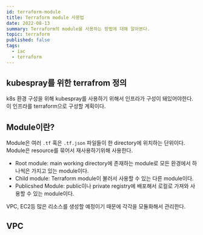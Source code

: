 ```yaml
---
id: terraform-module
title: Terraform module 사용법
date: 2022-08-13
summary: Terraform의 module을 사용하는 방법에 대해 알아본다.
topic: terraform
published: false
tags:
  - iac
  - terraform
---
```

## kubespray를 위한 terrafrom 정의
k8s 환경 구성을 위해 kubespray를 사용하기 위해서 인프라가 구성이 돼있어야한다. 이 인프라를 terraform으로 구성할 계획이다.

## Module이란?
Module은 여러 `.tf` 혹은 `.tf.json` 파일들이 한 directory에 위치하는 단위이다. Module은 resource를 묶어서 재사용하기위해 사용한다.
  - Root module: main working directory에 존재하는 module로 모든 환경에서 하나씩은 가지고 있는 module이다.
  - Child module: Terraform module이 불러서 사용할 수 있는 다른 module이다.
  - Publicshed Module: public이나 private registry에 배포해서 로컬로 가져와 사용할 수 있는 module이다.

VPC, EC2등 많은 리소스를 생성할 예정이기 때문에 각각을 모듈화해서 관리한다.

## VPC

